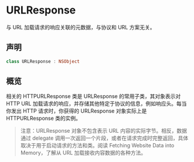 # URLResponse

与 URL 加载请求的响应关联的元数据，与协议和 URL 方案无关。

## 声明

```swift
class URLResponse : NSObject
```

## 概览

相关的 HTTPURLResponse 类是 URLResponse 的常用子类，其对象表示对 HTTP URL 加载请求的响应，并存储其他特定于协议的信息，例如响应头。每当你发出 HTTP 请求时，你获得的 URLResponse 对象实际上是 HTTPURLResponse 类的实例。

> 注意：URLResponse 对象不包含表示 URL 内容的实际字节。相反，数据通过 delegate 调用一次返回一个片段，或者在请求完成时完整返回，具体取决于用于启动请求的方法和类。阅读 Fetching Website Data into Memory，了解从 URL 加载接收内容数据的各种方法。